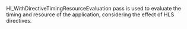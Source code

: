 HI_WithDirectiveTimingResourceEvaluation pass is used to evaluate the timing and resource of the application, considering the effect of HLS directives.